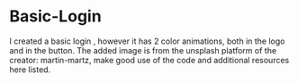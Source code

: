 # Basic-Login
I created a basic login , however it has 2 color animations, both in the logo and in the button. The added image is from the unsplash platform of the creator: martin-martz, make good use of the code and additional resources here listed.
